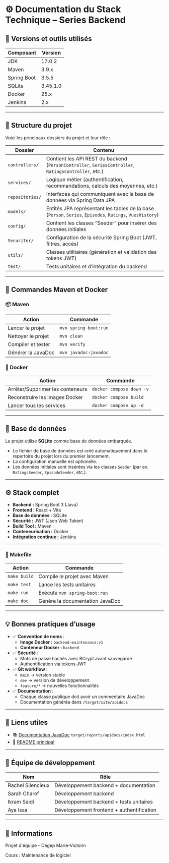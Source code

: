 # ⚙️ Documentation du Stack Technique – Series Backend

## 🧩 Versions et outils utilisés
| Composant | Version |
|------------|----------|
| JDK | 17.0.2 |
| Maven | 3.9.x |
| Spring Boot | 3.5.5 |
| SQLite | 3.45.1.0 |
| Docker | 25.x |
| Jenkins | 2.x |

---

## 🧱 Structure du projet

Voici les principaux dossiers du projet et leur rôle :

| Dossier | Contenu |
|----------|----------|
| `controllers/` | Contient les API REST du backend (`PersonController`, `SeriesController`, `RatingsController`, etc.) |
| `services/` | Logique métier (authentification, recommandations, calculs des moyennes, etc.) |
| `repositories/` | Interfaces qui communiquent avec la base de données via Spring Data JPA |
| `models/` | Entités JPA représentant les tables de la base (`Person`, `Series`, `Episodes`, `Ratings`, `VuesHistory`) |
| `config/` | Contient les classes “Seeder” pour insérer des données initiales |
| `Securiter/` | Configuration de la sécurité Spring Boot (JWT, filtres, accès) |
| `utils/` | Classes utilitaires (génération et validation des tokens JWT) |
| `test/` | Tests unitaires et d’intégration du backend |
---

## 🧰 Commandes Maven et Docker

### 📦 Maven
| Action | Commande |
|--------|-----------|
| Lancer le projet | `mvn spring-boot:run` |
| Nettoyer le projet | `mvn clean` |
| Compiler et tester | `mvn verify` |
| Générer la JavaDoc | `mvn javadoc:javadoc` |

### 🐳 Docker
| Action | Commande  |
|--------|-----------|
| Arrêter/Supprimer les conteneurs | `docker compose down -v` |
| Reconstruire les images Docker | `docker compose build` |
| Lancer tous les services | `docker compose up -d` |

---

## 💾 Base de données
Le projet utilise **SQLite** comme base de données embarquée.

- Le fichier de base de données est créé automatiquement dans le répertoire du projet lors du premier lancement.
- La configuration manuelle est optionelle.
- Les données initiales sont insérées via les classes `Seeder` (par ex. `RatingsSeeder`, `EpisodeSeeder`, etc.).

---

## ⚙️ Stack complet

- **Backend :** Spring Boot 3 (Java)
- **Frontend :** React + Vite
- **Base de données :** SQLite
- **Sécurité :** JWT (Json Web Token)
- **Build Tool :** Maven
- **Conteneurisation :** Docker
- **Intégration continue :** Jenkins

---

### 🧰 Makefile

| Action | Commande                        |
|--------|---------------------------------|
| `make build` | Compile le projet avec Maven    |
| `make test` | Lance les tests unitaires       |
| `make run` | Exécute `mvn spring-boot:run`   |
| `make doc` | Génère la documentation JavaDoc |

---

## 💡 Bonnes pratiques d’usage

- ✅ **Convention de noms** :
    - **Image Docker :** `backend-maintenance:v1`
    - **Conteneur Docker :** `backend`
- ✅ **Sécurité** :
    - Mots de passe hachés avec BCrypt avant sauvegarde
    - Authentification via tokens JWT
- ✅ **Git workflow** :
    - `main` → version stable
    - `dev` → version de développement
    - `feature/*` → nouvelles fonctionnalités
- ✅ **Documentation** :
    - Chaque classe publique doit avoir un commentaire JavaDoc
    - Documentation générée dans `/target/site/apidocs`

---

## 🔗 Liens utiles
- 📚 [Documentation JavaDoc](target/reports/apidocs/index.html)
  `target/reports/apidocs/index.html`
- 📘 [README principal](README.md)

---

## 👥 Équipe de développement
| Nom               | Rôle                                      |
|-------------------|-------------------------------------------|
| Rachel Silencieux | Développement backend + documentation     |
| Sarah Charef      | Développement backend                     |
| Ikram Saidi       | Développement backend + tests unitaires                     |
| Aya Issa          | Développement frontend + authentification |

---

## 🧾 Informations
Projet d'équipe - Cégep Marie-Victorin

Cours : Maintenance de logiciel 
